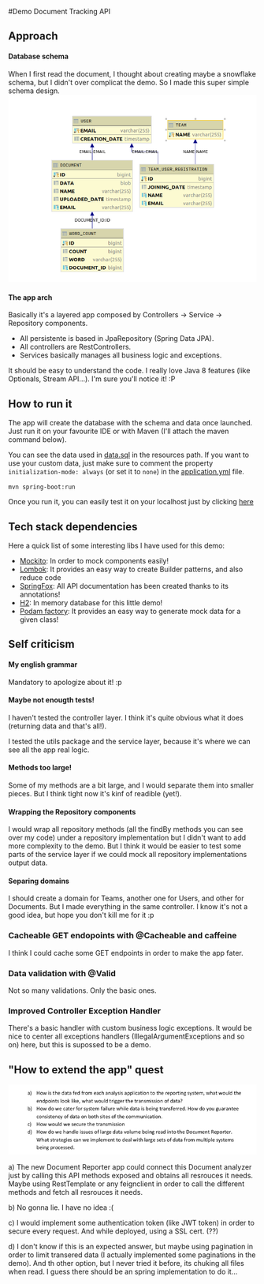 #Demo Document Tracking API


## Approach

#### Database schema
When I first read the document, I thought about creating maybe a snowflake schema, but I didn't over complicat the demo. So I made this
super simple schema design.
![schema](./doc/img/db.png)

#### The app arch

Basically it's a layered app composed by Controllers -> Service -> Repository components.

- All persistente is based in JpaRepository (Spring Data JPA).
- All controllers are RestControllers.
- Services basically manages all business logic and exceptions.

It should be easy to understand the code. I really love Java 8 features (like Optionals, Stream  API...). I'm sure you'll notice it! :P
## How to run it

The app will create the database with the schema and data once launched. Just run it on your favourite IDE or with Maven (I'll attach the maven command below).

You can see the data used in [data.sql](./src/main/resources/data.sql) in the resources path. If you want to use your custom data, just make sure to comment the property
`initialization-mode: always`   (or set it to `none`) in the [application.yml](./src/main/resources/application.yml) file.

```shell script
mvn spring-boot:run
```

Once you run it, you can easily test it on your localhost just by clicking [here](http://localhost:8080/doc-tracker/api/v1/swagger-ui.html)

## Tech stack dependencies

Here a quick list of some interesting libs I have used for this demo:

- [Mockito](https://site.mockito.org/): In order to mock components easily!
- [Lombok](https://projectlombok.org/): It provides an easy way to create Builder patterns, and also reduce code
- [SpringFox](https://springfox.github.io/springfox/): All API documentation has been created thanks to its annotations!
- [H2](https://www.h2database.com/html/main.html): In memory database for this little demo!
- [Podam factory](https://mtedone.github.io/podam/): It provides an easy way to generate mock data for a given class!


## Self criticism

#### My english grammar

Mandatory to apologize about it! :p

#### Maybe not enougth tests!

I haven't tested the controller layer. I think it's quite obvious what it does 
(returning data and that's all!).

I tested the utils package and the service layer, because it's where we can see all the app real logic.

#### Methods too large!

Some of my methods are a bit large, and I would separate them into smaller pieces. But I think tight now
it's kinf of readible (yet!).

#### Wrapping the Repository components

I would wrap all repository methods (all the findBy methods you can see over my code) under a repository implementation
but I didn't want to add more complexity to the demo. But I think it would be easier to test some parts of the service layer
if we could mock all repository implementations output data.

#### Separing domains

I should create a domain for Teams, another one for Users, and other for Documents. But I made everything in the same controller.
I know it's not a good idea, but hope you don't kill me for it :p

### Cacheable GET endopoints with @Cacheable and caffeine
I think I could cache some GET endpoints in order to make the app fater.

### Data validation with @Valid
Not so many validations. Only the basic ones.

### Improved Controller Exception Handler
There's a basic handler with custom business logic exceptions. It would be nice to center all exceptions handlers
(IllegalArgumentExceptions and so on) here, but this is supossed to be a demo.

## "How to extend the app" quest

![How to extend the app](./doc/img/questions2.png)

a) The new Document Reporter app could connect this Document analyzer just by calling this API methods exposed and obtains all resrouces it needs.
 Maybe using RestTemplate or any feignclient in order to call the different methods and fetch all resrouces it needs.

b) No gonna lie. I have no idea :(

c) I would implement some authentication token (like JWT token) in order to secure every request. And while deployed, using a SSL cert. (??)

d) I don't know if this is an expected answer, but maybe using pagination in order to limit transered data (I actually implemented some paginations in the demo).
And th other option, but I never tried it before, its chuking all files when read. I guess there should be an spring implementation to do it...

